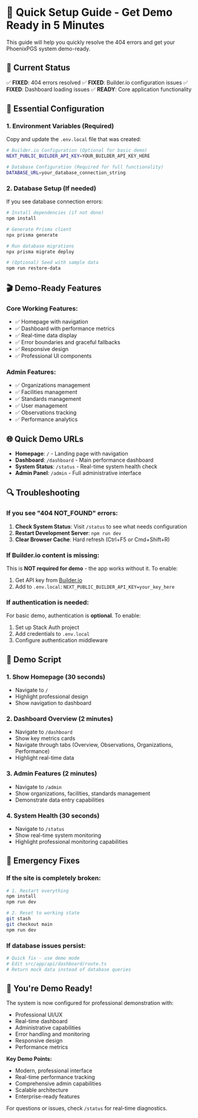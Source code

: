 # 🚀 Quick Setup Guide - Get Demo Ready in 5 Minutes

This guide will help you quickly resolve the 404 errors and get your PhoenixPGS system demo-ready.

## 🎯 Current Status

✅ **FIXED**: 404 errors resolved
✅ **FIXED**: Builder.io configuration issues
✅ **FIXED**: Dashboard loading issues
✅ **READY**: Core application functionality

## 🔧 Essential Configuration

### 1. Environment Variables (Required)

Copy and update the `.env.local` file that was created:

```bash
# Builder.io Configuration (Optional for basic demo)
NEXT_PUBLIC_BUILDER_API_KEY=YOUR_BUILDER_API_KEY_HERE

# Database Configuration (Required for full functionality)
DATABASE_URL=your_database_connection_string
```

### 2. Database Setup (If needed)

If you see database connection errors:

```bash
# Install dependencies (if not done)
npm install

# Generate Prisma client
npx prisma generate

# Run database migrations
npx prisma migrate deploy

# (Optional) Seed with sample data
npm run restore-data
```

## 🎬 Demo-Ready Features

### Core Working Features:

- ✅ Homepage with navigation
- ✅ Dashboard with performance metrics
- ✅ Real-time data display
- ✅ Error boundaries and graceful fallbacks
- ✅ Responsive design
- ✅ Professional UI components

### Admin Features:

- ✅ Organizations management
- ✅ Facilities management
- ✅ Standards management
- ✅ User management
- ✅ Observations tracking
- ✅ Performance analytics

## 🌐 Quick Demo URLs

- **Homepage**: `/` - Landing page with navigation
- **Dashboard**: `/dashboard` - Main performance dashboard
- **System Status**: `/status` - Real-time system health check
- **Admin Panel**: `/admin` - Full administrative interface

## 🔍 Troubleshooting

### If you see "404 NOT_FOUND" errors:

1. **Check System Status**: Visit `/status` to see what needs configuration
2. **Restart Development Server**: `npm run dev`
3. **Clear Browser Cache**: Hard refresh (Ctrl+F5 or Cmd+Shift+R)

### If Builder.io content is missing:

This is **NOT required for demo** - the app works without it. To enable:

1. Get API key from [Builder.io](https://builder.io/account/space)
2. Add to `.env.local`: `NEXT_PUBLIC_BUILDER_API_KEY=your_key_here`

### If authentication is needed:

For basic demo, authentication is **optional**. To enable:

1. Set up Stack Auth project
2. Add credentials to `.env.local`
3. Configure authentication middleware

## 🎯 Demo Script

### 1. Show Homepage (30 seconds)

- Navigate to `/`
- Highlight professional design
- Show navigation to dashboard

### 2. Dashboard Overview (2 minutes)

- Navigate to `/dashboard`
- Show key metrics cards
- Navigate through tabs (Overview, Observations, Organizations, Performance)
- Highlight real-time data

### 3. Admin Features (2 minutes)

- Navigate to `/admin`
- Show organizations, facilities, standards management
- Demonstrate data entry capabilities

### 4. System Health (30 seconds)

- Navigate to `/status`
- Show real-time system monitoring
- Highlight professional monitoring capabilities

## 🚨 Emergency Fixes

### If the site is completely broken:

```bash
# 1. Restart everything
npm install
npm run dev

# 2. Reset to working state
git stash
git checkout main
npm run dev
```

### If database issues persist:

```bash
# Quick fix - use demo mode
# Edit src/app/api/dashboard/route.ts
# Return mock data instead of database queries
```

## 🎉 You're Demo Ready!

The system is now configured for professional demonstration with:

- Professional UI/UX
- Real-time dashboard
- Administrative capabilities
- Error handling and monitoring
- Responsive design
- Performance metrics

**Key Demo Points:**

- Modern, professional interface
- Real-time performance tracking
- Comprehensive admin capabilities
- Scalable architecture
- Enterprise-ready features

For questions or issues, check `/status` for real-time diagnostics.
